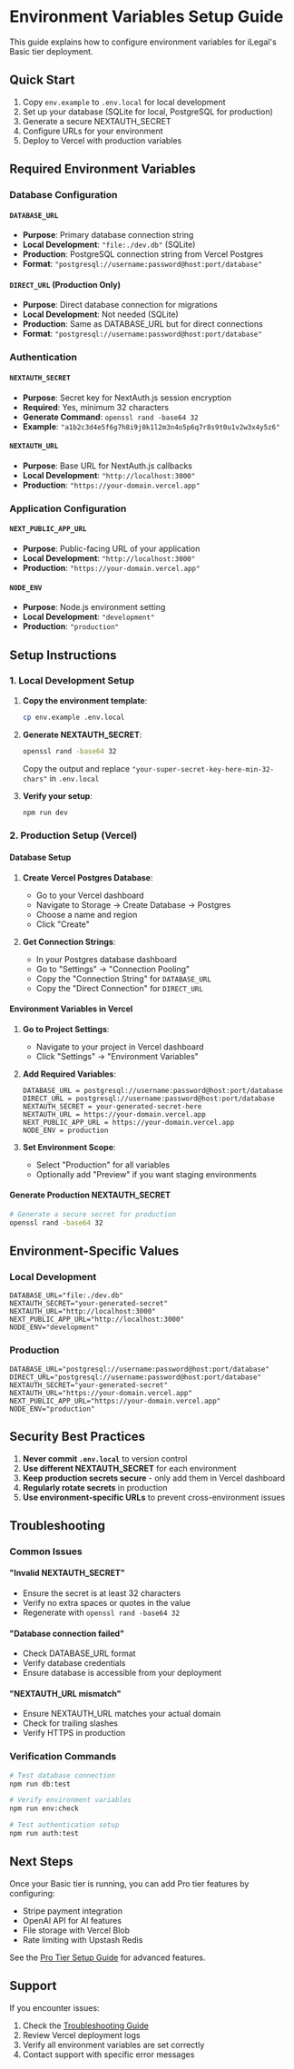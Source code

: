 # Environment Variables Setup Guide

This guide explains how to configure environment variables for iLegal's Basic tier deployment.

## Quick Start

1. Copy `env.example` to `.env.local` for local development
2. Set up your database (SQLite for local, PostgreSQL for production)
3. Generate a secure NEXTAUTH_SECRET
4. Configure URLs for your environment
5. Deploy to Vercel with production variables

## Required Environment Variables

### Database Configuration

#### `DATABASE_URL`
- **Purpose**: Primary database connection string
- **Local Development**: `"file:./dev.db"` (SQLite)
- **Production**: PostgreSQL connection string from Vercel Postgres
- **Format**: `"postgresql://username:password@host:port/database"`

#### `DIRECT_URL` (Production Only)
- **Purpose**: Direct database connection for migrations
- **Local Development**: Not needed (SQLite)
- **Production**: Same as DATABASE_URL but for direct connections
- **Format**: `"postgresql://username:password@host:port/database"`

### Authentication

#### `NEXTAUTH_SECRET`
- **Purpose**: Secret key for NextAuth.js session encryption
- **Required**: Yes, minimum 32 characters
- **Generate Command**: `openssl rand -base64 32`
- **Example**: `"a1b2c3d4e5f6g7h8i9j0k1l2m3n4o5p6q7r8s9t0u1v2w3x4y5z6"`

#### `NEXTAUTH_URL`
- **Purpose**: Base URL for NextAuth.js callbacks
- **Local Development**: `"http://localhost:3000"`
- **Production**: `"https://your-domain.vercel.app"`

### Application Configuration

#### `NEXT_PUBLIC_APP_URL`
- **Purpose**: Public-facing URL of your application
- **Local Development**: `"http://localhost:3000"`
- **Production**: `"https://your-domain.vercel.app"`

#### `NODE_ENV`
- **Purpose**: Node.js environment setting
- **Local Development**: `"development"`
- **Production**: `"production"`

## Setup Instructions

### 1. Local Development Setup

1. **Copy the environment template**:
   ```bash
   cp env.example .env.local
   ```

2. **Generate NEXTAUTH_SECRET**:
   ```bash
   openssl rand -base64 32
   ```
   Copy the output and replace `"your-super-secret-key-here-min-32-chars"` in `.env.local`

3. **Verify your setup**:
   ```bash
   npm run dev
   ```

### 2. Production Setup (Vercel)

#### Database Setup
1. **Create Vercel Postgres Database**:
   - Go to your Vercel dashboard
   - Navigate to Storage → Create Database → Postgres
   - Choose a name and region
   - Click "Create"

2. **Get Connection Strings**:
   - In your Postgres database dashboard
   - Go to "Settings" → "Connection Pooling"
   - Copy the "Connection String" for `DATABASE_URL`
   - Copy the "Direct Connection" for `DIRECT_URL`

#### Environment Variables in Vercel
1. **Go to Project Settings**:
   - Navigate to your project in Vercel dashboard
   - Click "Settings" → "Environment Variables"

2. **Add Required Variables**:
   ```
   DATABASE_URL = postgresql://username:password@host:port/database
   DIRECT_URL = postgresql://username:password@host:port/database
   NEXTAUTH_SECRET = your-generated-secret-here
   NEXTAUTH_URL = https://your-domain.vercel.app
   NEXT_PUBLIC_APP_URL = https://your-domain.vercel.app
   NODE_ENV = production
   ```

3. **Set Environment Scope**:
   - Select "Production" for all variables
   - Optionally add "Preview" if you want staging environments

#### Generate Production NEXTAUTH_SECRET
```bash
# Generate a secure secret for production
openssl rand -base64 32
```

## Environment-Specific Values

### Local Development
```env
DATABASE_URL="file:./dev.db"
NEXTAUTH_SECRET="your-generated-secret"
NEXTAUTH_URL="http://localhost:3000"
NEXT_PUBLIC_APP_URL="http://localhost:3000"
NODE_ENV="development"
```

### Production
```env
DATABASE_URL="postgresql://username:password@host:port/database"
DIRECT_URL="postgresql://username:password@host:port/database"
NEXTAUTH_SECRET="your-generated-secret"
NEXTAUTH_URL="https://your-domain.vercel.app"
NEXT_PUBLIC_APP_URL="https://your-domain.vercel.app"
NODE_ENV="production"
```

## Security Best Practices

1. **Never commit `.env.local`** to version control
2. **Use different NEXTAUTH_SECRET** for each environment
3. **Keep production secrets secure** - only add them in Vercel dashboard
4. **Regularly rotate secrets** in production
5. **Use environment-specific URLs** to prevent cross-environment issues

## Troubleshooting

### Common Issues

#### "Invalid NEXTAUTH_SECRET"
- Ensure the secret is at least 32 characters
- Verify no extra spaces or quotes in the value
- Regenerate with `openssl rand -base64 32`

#### "Database connection failed"
- Check DATABASE_URL format
- Verify database credentials
- Ensure database is accessible from your deployment

#### "NEXTAUTH_URL mismatch"
- Ensure NEXTAUTH_URL matches your actual domain
- Check for trailing slashes
- Verify HTTPS in production

### Verification Commands

```bash
# Test database connection
npm run db:test

# Verify environment variables
npm run env:check

# Test authentication setup
npm run auth:test
```

## Next Steps

Once your Basic tier is running, you can add Pro tier features by configuring:
- Stripe payment integration
- OpenAI API for AI features
- File storage with Vercel Blob
- Rate limiting with Upstash Redis

See the [Pro Tier Setup Guide](PRO_TIER_SETUP.md) for advanced features.

## Support

If you encounter issues:
1. Check the [Troubleshooting Guide](TROUBLESHOOTING.md)
2. Review Vercel deployment logs
3. Verify all environment variables are set correctly
4. Contact support with specific error messages
